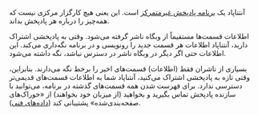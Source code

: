 آنتناپاد یک [برنامه پادپخش غیرمتمرکز](/documentation/general/central-distributed) است. این یعنی هیچ کارگزار مرکزی نیست که همه‌چیز را درباره هر پادپخش بداند.

اطلاعات قسمت‌ها مستقیماً از وبگاه ناشر گرفته می‌شود. وقتی به پادپخشی اشتراک دارید، آنتناپاد اطلاعات هر قسمت جدید را رونویسی و در برنامه نگه‌داری می‌کند. این اطلاعات حتی اگر دیگر در وبگاه ناشر در دسترس نباشد، نگه داشته می‌شود.

بسیاری از ناشران فقط (اطلاعات) قسمت‌های اخیر را برخط نگه می‌دارند. بنابراین، وقتی تازه به پادپخشی اشتراک می‌کنید، آنتناپاد شما به اطلاعات قسمت‌های قدیمی‌تر دسترسی ندارد. برای فهرست شدن همه قسمت‌های گذشته در برنامه، می‌توانید با سازنده پادپخش تماس بگیرید و بخواهید (از میزبان خود بخواهند) از «خوراک‌های صفحه‌بندی‌شده» پشتیبانی کند ([داده‌های فنی](https://datatracker.ietf.org/doc/html/rfc5005#section-3)).

